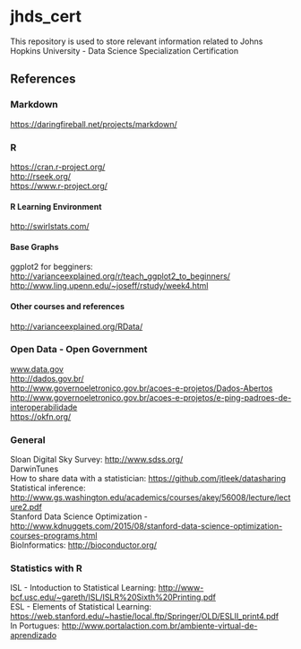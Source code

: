 # jhds_cert
This repository is used to store relevant information related to Johns Hopkins University - Data Science Specialization Certification

## References
### Markdown
<https://daringfireball.net/projects/markdown/>

### R
https://cran.r-project.org/ <br/>
http://rseek.org/ <br/>
https://www.r-project.org/ <br/>

#### R Learning Environment
http://swirlstats.com/

#### Base Graphs
ggplot2 for begginers: http://varianceexplained.org/r/teach_ggplot2_to_beginners/ <br />
http://www.ling.upenn.edu/~joseff/rstudy/week4.html <br />

#### Other courses and references
http://varianceexplained.org/RData/

### Open Data - Open Government
www.data.gov <br/>
http://dados.gov.br/ <br/>
http://www.governoeletronico.gov.br/acoes-e-projetos/Dados-Abertos <br/>
http://www.governoeletronico.gov.br/acoes-e-projetos/e-ping-padroes-de-interoperabilidade <br/>
https://okfn.org/

### General
Sloan Digital Sky Survey: http://www.sdss.org/ <br/>
DarwinTunes <br/>
How to share data with a statistician: https://github.com/jtleek/datasharing <br/>
Statistical inference: http://www.gs.washington.edu/academics/courses/akey/56008/lecture/lecture2.pdf <br/>
Stanford Data Science Optimization - http://www.kdnuggets.com/2015/08/stanford-data-science-optimization-courses-programs.html <br/>
BioInformatics: http://bioconductor.org/ <br />

### Statistics with R

ISL - Intoduction to Statistical Learning: http://www-bcf.usc.edu/~gareth/ISL/ISLR%20Sixth%20Printing.pdf <br/>
ESL - Elements of Statistical Learning: https://web.stanford.edu/~hastie/local.ftp/Springer/OLD/ESLII_print4.pdf <br/>
In Portugues: http://www.portalaction.com.br/ambiente-virtual-de-aprendizado
